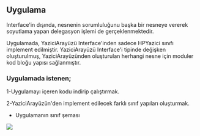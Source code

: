 ## Uygulama

Interface'in dışında, nesnenin sorumluluğunu başka bir nesneye vererek soyutlama yapan delegasyon işlemi de gerçeklenmektedir.

Uygulamada, YaziciArayüzü Interface'inden sadece HPYazici sınıfı implement edilmiştir. 
YaziciArayüzü Interface'i tipinde değişken oluşturulmuş, YaziciArayüzünden oluşturulan herhangi nesne için moduler kod bloğu yapısı sağlanmıştır.


### Uygulamada istenen;

1-Uygulamayı içeren kodu indirip çalıştırmak.

2-YaziciArayüzün'den implement edilecek farklı sınıf yapıları oluşturmak.


* Uygulamanın sınıf şeması

![](https://github.com/celalceken/NesneYonelimliAnalizVeTasarimDersiUygulamalari/blob/master/Sekiller/02/UygulamaInterface.png)

